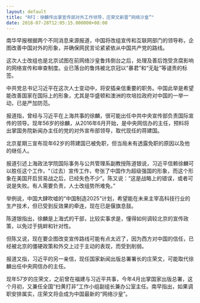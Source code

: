 ```yaml
---
layout: default
title: "RFI：徐麟传出掌宣传部对外工作领导，庄荣文新晋“网络沙皇”"
date: 2018-07-28T12:05:15.000000+08:00
---
```


南华早报根据两个不同消息来源报道，中国将改组宣传和互联网部门的领导称，企图改善中国对外的形象，并确保网民言论紧紧依从中国共产党的路线。

这次人士改组也是北京试图在前网络沙皇鲁炜倒台之后，处理及善后饱受贪腐影响的网络宣传和审查制度。业已落台的鲁炜被北京冠以“暴君”和“无耻”等谴责的标签。

中共党总书记习近平在这次人士变动中，将安插亲信重要的职务。中国此举是希望能改善国家在国际上的形象，尤其是华盛顿和澳洲的坎培拉政府对中国的一举一动，已是严加防范。

报道指，曾经与习近平在上海共事的徐麟，很可能出任中共中央宣传部负责国际宣传的领导。现年56岁的徐麟，从2016年6月开始，是中央网信办的主任，预料将出掌国务院新闻办主任的党的对外宣布部领导，取代现任的蒋建国。

北京星期三宣布现年62岁的蒋建国已被免职，但当局未有透露免职的原因以及他的继任人。

报道引述上海政法学院国际事务与公共管理系副教授陈道银说，习近平信赖徐麟可以胜任这个工作，“（过去）宣传工作，夸张了中国作为超级强国的形象，而这个形象在美国开启贸易战之后，已经失色不少”。陈又说：“这是战略上的错误，或者可说是失败。有人需要负责，人士改组势所难免。”

举例说，中国大肆吹嘘的“中国制造2025”计划，希望能在未来主宰高科技行业的生产技术，但已受到反效果的牵连，现在已是偃旗息鼓。

陈道银指出，徐麟是上海式的干部，比较实事求是，懂得如何调较北京的宣传政策，以免过于挑衅和针对性。

但陈又说，现在要企图改变宣传路线可能有点太迟了，因为西方对中国的信任，已经被北京的僵硬政策和外交上过于主动的表现，而受到削弱。

报道又指，习近平的另一亲信，现任国家新闻出版总署署长的庄荣文，可能取代徐麟出任中央网信办的主任。

现年57岁的庄荣文，之前曾在福建与习近平共事，今年4月出掌国家出版总署，这个月初，又兼任全国“扫黄打非”工作小组副组长兼办公室主任。南早指出，如果调职安排属实，庄荣文将会成为中国最新的“网络沙皇”。

